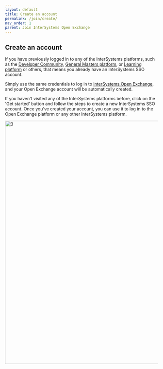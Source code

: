 ```yaml
---
layout: default
title: Create an account
permalink: /join/create/
nav_order: 1
parent: Join InterSystems Open Exchange
---
```


## Create an account
If you have previously logged in to any of the InterSystems platforms, such as the [Developer Community](https://community.intersystems.com/), [General Masters platform](https://globalmasters.intersystems.com/), or [Learning platform](https://learning.intersystems.com/) or others, that means you already have an InterSystems SSO account.

Simply use the same credentials to log in to [InterSystems Open Exchange](https://marketplace.intersystems.com/), and your Open Exchange account will be automatically created.

If you haven't visited any of the InterSystems platforms before, click on the 'Get started' button and follow the steps to create a new InterSystems SSO account. Once you've created your account, you can use it to log in to the Open Exchange platform or any other InterSystems platform.

   <img width="800" alt="3" src="/assets/images/join/1.svg">
